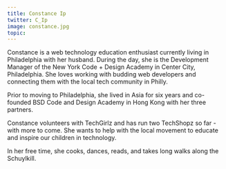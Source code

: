 ```yaml
---
title: Constance Ip
twitter: C_Ip
image: constance.jpg
topic:
---
```


Constance is a web technology education enthusiast currently living in Philadelphia with her husband. During the day, she is the Development Manager of the New York Code + Design Academy in Center City, Philadelphia. She loves working with budding web developers and connecting them with the local tech community in Philly.

Prior to moving to Philadelphia, she lived in Asia for six years and co-founded BSD Code and Design Academy in Hong Kong with her three partners. 

Constance volunteers with TechGirlz and has run two TechShopz so far - with more to come. She wants to help with the local movement to educate and inspire our children in technology. 

In her free time, she cooks, dances, reads, and takes long walks along the Schuylkill.
